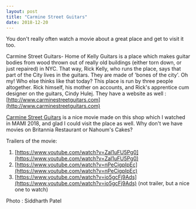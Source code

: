 ```yaml
---
layout: post
title: "Carmine Street Guitars"
date: 2018-12-20
---
```


You don't really often watch a movie about a great place and get to visit it too.

Carmine Street Guitars- Home of Kelly Guitars is a place which makes guitar bodies from wood thrown out of really old buildings (either torn down, or just repaired) in NYC. That way, Rick Kelly, who runs the place, says that part of the City lives in the guitars. They are made of 'bones of the city'. Oh my! Who else thinks like that today? This place is run by three people altogether. Rick himself, his mother on accounts, and Rick's apprentice cum designer on the guitars, Cindy Hulej. They have a website as well : [http://www.carminestreetguitars.com](http://www.carminestreetguitars.com)

[Carmine Street Guitars](https://www.imdb.com/title/tt7574126/) is a nice movie made on this shop which I watched in MAMI 2018, and glad I could visit the place as well. Why don't we have movies on Britannia Restaurant or Nahoum's Cakes?

Trailers of the movie: 
1. [https://www.youtube.com/watch?v=Zal1uFU5Pg0](https://www.youtube.com/watch?v=Zal1uFU5Pg0)
2. [https://www.youtube.com/watch?v=nPeCigpIpEc](https://www.youtube.com/watch?v=nPeCigpIpEc)
3. [https://www.youtube.com/watch?v=io5gcFj9Ads](https://www.youtube.com/watch?v=io5gcFj9Ads) (not trailer, but a nice one to watch)

Photo : Siddharth Patel